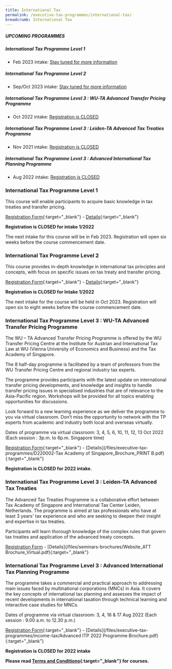 ```yaml
---
title: International Tax
permalink: /executive-tax-programmes/international-tax/
breadcrumb: International Tax
---
```

##### **UPCOMING PROGRAMMES**
##### **International Tax Programme Level 1**
* Feb 2023 intake: [Stay tuned for more information](/executive-tax-programmes/international-tax/#etp1IT-ta-id)

##### **International Tax Programme Level 2**
* Sep/Oct 2023 intake: [Stay tuned for more information](/executive-tax-programmes/international-tax/#etp2IT-ta-id)

##### **International Tax Programme Level 3 : WU-TA Advanced Transfer Pricing Programme**
* Oct 2022 intake: [Registration is CLOSED](/executive-tax-programmes/international-tax/#wu-ta-id)

##### **International Tax Programme Level 3 : Leiden-TA Advanced Tax Treaties Programme**
* Nov 2021 intake: [Registration is CLOSED](/executive-tax-programmes/international-tax/#leiden-ta-id)

##### **International Tax Programme Level 3 : Advanced International Tax Planning Programme**
* Aug 2022 intake: [Registration is CLOSED](/executive-tax-programmes/international-tax/#itp-id)


<a id="etp1IT-ta-id"></a>
### **International Tax Programme Level 1**

This course will enable participants to acquire basic knowledge in tax treaties and transfer pricing.

[Registration Form](https://form.gov.sg/620b56931575d400157f524e){:target="_blank"} - [Details](/files/executive-tax-programmes/income-tax/coursebrochureIntTaxLevel112022.pdf){:target="_blank"}

**Registration is CLOSED for intake 1/2022**

The next intake for this course will be in Feb 2023. Registration will open six weeks before the course commencement date.

<a id="etp2IT-ta-id"></a>
### **International Tax Programme Level 2**

This course provides in-depth knowledge in international tax principles and concepts, with focus on specific issues on tax treaty and transfer pricing.

[Registration Form](   https://go.gov.sg/l2int12022registration){:target="_blank"} - [Details](/files/executive-tax-programmes/income-tax/brochureIntTaxL212022.pdf){:target="_blank"}

**Registration is CLOSED for Intake 1/2022**

The next intake for the course will be held in Oct 2023. Registration will open six to eight weeks before the course commencement date.

<a id="wu-ta-id"></a>
### **International Tax Programme Level 3 : WU-TA Advanced Transfer Pricing Programme**

The WU – TA Advanced Transfer Pricing Programme is offered by the WU Transfer Pricing Centre at the Institute for Austrian and International Tax Law at WU (Vienna University of Economics and Business) and the Tax Academy of Singapore. 

The 8 half-day programme is facilitated by a team of professors from the WU Transfer Pricing Centre and regional industry tax experts.

The programme provides participants with the latest update on international transfer pricing developments, and knowledge and insights to handle transfer pricing issues in specialised industries that are of relevance to the Asia-Pacific region. Workshops will be provided for all topics enabling opportunities for discussions.

Look forward to a new learning experience as we deliver the programme to you via virtual classroom. Don’t miss the opportunity to network with the TP experts from academic and industry both local and overseas virtually.

Dates of programme via virtual classroom: 3, 4, 5, 6, 10, 11, 12, 13 Oct 2022 (Each session : 3p.m. to 6p.m. Singapore time)

[Registration Form](https://go.gov.sg/fgnacs){:target="_blank"} - [Details](/files/executive-tax-programmes/D220002-Tax Academy of Singapore_Brochure_PRINT B.pdf){:target="_blank"}

**Registration is CLOSED for 2022 intake.**

<a id="leiden-ta-id"></a>
### **International Tax Programme Level 3 : Leiden-TA Advanced Tax Treaties**

The Advanced Tax Treaties Programme is a collaborative effort between Tax Academy of Singapore and International Tax Center Leiden, Netherlands. The programme is aimed at tax professionals who have at least 3 years' tax experience and who are seeking to deepen their insight and expertise in tax treaties.

Participants will learn thorough knowledge of the complex rules that govern tax treaties and application of the advanced treaty concepts.

[Registration Form](https://forms.gle/17Q3xEXr8iaXUybw7) - [Details](/files/seminars-brochures/Website_ATT Brochure_Virtual.pdf){:target="_blank"}


<a id="itp-id"></a>
### **International Tax Programme Level 3 : Advanced International Tax Planning Programme**

The programme takes a commercial and practical approach to addressing main issues faced by multinational corporations (MNCs) in Asia. It covers the key concepts of international tax planning and assesses the impact of recent developments in international taxation through technical learning and interactive case studies for MNCs.  

Dates of programme via virtual classroom: 3, 4, 16  &amp; 17 Aug 2022 (Each session : 9.00 a.m. to 12.30 p.m.)

[Registration Form](https://go.gov.sg/yg1voh){:target="_blank"} - [Details](/files/executive-tax-programmes/income-tax/Advanced ITP 2022 Programme Brochure.pdf){:target="_blank"}

**Registration is CLOSED for 2022 intake**

**Please read [Terms and Conditions](/executive-tax-programmes/Terms-and-Conditions/){:target="_blank"} for courses.**
